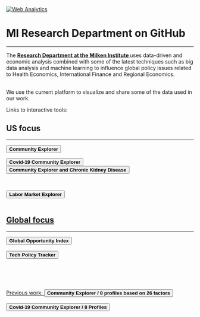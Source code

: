 <head><!-- Default Statcounter code for Miresearch.github.io About
https://miresearch.github.io/About/ -->
<script type="text/javascript">
var sc_project=12370715; 
var sc_invisible=1; 
var sc_security="d1e49415"; 
</script>
<script type="text/javascript"
src="https://www.statcounter.com/counter/counter.js"
async></script>
<noscript><div class="statcounter"><a title="Web Analytics"
href="https://statcounter.com/" target="_blank"><img
class="statcounter"
src="https://c.statcounter.com/12370715/0/d1e49415/1/"
alt="Web Analytics"></a></div></noscript>
<!-- End of Statcounter Code -->

<meta name="twitter:title" content="MI Research Data Vizualization">
<meta name="twitter:image" content="https://claudelopezcom.ipage.com/claudelopez/data_viz.jpg">
<meta name="twitter:card" content="summary_large_image">
<meta name="image" property="og:image" content="https://claudelopezcom.ipage.com/claudelopez/data_viz.jpg">

<meta property="og:title" content="MI Research Data Vizualization">
<meta property="og:image" content="https://claudelopezcom.ipage.com/claudelopez/data_viz.jpg">
<meta property="og:image:url" content="https://claudelopezcom.ipage.com/claudelopez/data_viz.jpg">
<meta property="og:image:secure_url" content="https://claudelopezcom.ipage.com/claudelopez/data_viz.jpg">
<meta property="og:url" content="https://miresearch.github.io/About/">

</head>

<H1><b>MI Research Department on GitHub </b></H1><Hr>

The <b><a href="https://milkeninstitute.org/research-department" target="_blank"> Research Department at the Milken Institute </a> </b>uses data-driven and economic analysis combined with some of the latest techniques such as big data analysis and machine learning to influence global policy issues related to Health Economics, International Finance and Regional Economics. <br><br>

We use the current platform to visualize and share some of the data used in our work. <br>

Links to interactive tools:
<H2><b> US focus</b> </H2> <Hr>
<a href="https://miresearch.github.io/Community-Explorer-17-profiles/" target="_blank"><button class="button button2"><b>Community Explorer</b></button></a> <br>

<a href="https://miresearch.github.io/COVID19-Community-Explorer/" target="_blank"><button class="button button2"><b>Covid-19 Community Explorer</b></button></a> 
<br>
<a href="https://miresearch.github.io/CE-kidney-chronic-disease/" target="_blank"><button class="button button2"><b>Community Explorer and Chronic Kidney Disease </b></button></a> <br>
 
<br>

 <a href="https://miresearch.github.io/Labor-Market-Explorer/" target="_blank"><button class="button button2"><b>Labor Market Explorer</b></button> <br>
<br>

<H2><b> Global focus</b> </H2> <Hr>
 <a href="https://miresearch.github.io/Global-Opportunity-Index/" target="_blank"><button class="button button2"><b>Global Opportunity Index</b></button></a><br>
<br>
 <a href="https://miresearch.github.io/Tech-Regulation/" target="_blank"><button class="button button2"><b>Tech Policy Tracker</b></button> <br>
<br><br><br> <br>

Previous work: 
<a href="https://miresearch.github.io/Community-Explorer/" target="_blank"><button class="button button2"><b>Community Explorer / 8 profiles based on 26 factors</b></button></a> <br>
<br><a href="https://miresearch.github.io/COVID-19-Community-Explorer-8profiles/" target="_blank"><button class="button button2"><b>Covid-19 Community Explorer / 8 Profiles</b></button></a> <br>

